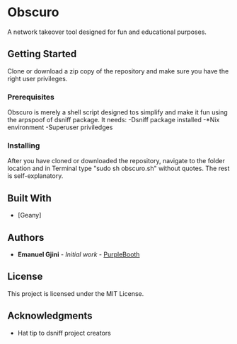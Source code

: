 # Obscuro

A network takeover tool designed for fun and educational purposes.

## Getting Started

Clone or download a zip copy of the repository and make sure you
have the right user privileges.

### Prerequisites

Obscuro is merely a shell script designed tos simplify and make it fun using the arpspoof of dsniff package.
It needs:
-Dsniff package installed
-*Nix environment
-Superuser priviledges

### Installing

After you have cloned or downloaded the repository, navigate to the folder location 
and in Terminal type "sudo sh obscuro.sh" without quotes.
The rest is self-explanatory.

## Built With

* [Geany]

## Authors

* **Emanuel Gjini** - *Initial work* - [PurpleBooth](https://github.com/1ncogn1tus)

## License

This project is licensed under the MIT License.

## Acknowledgments

* Hat tip to dsniff project creators

